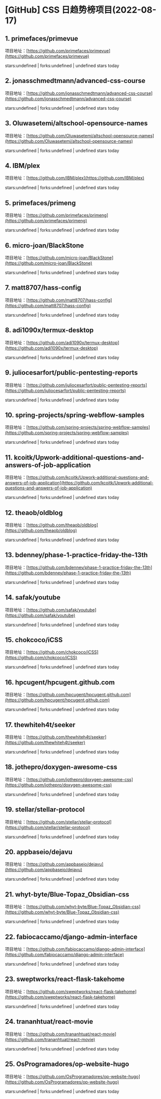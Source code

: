 # [GitHub] CSS 日趋势榜项目(2022-08-17)

## 1. primefaces/primevue 

项目地址：[https://github.com/primefaces/primevue](https://github.com/primefaces/primevue)

stars:undefined | forks:undefined | undefined stars today 



## 2. jonasschmedtmann/advanced-css-course 

项目地址：[https://github.com/jonasschmedtmann/advanced-css-course](https://github.com/jonasschmedtmann/advanced-css-course)

stars:undefined | forks:undefined | undefined stars today 



## 3. Oluwasetemi/altschool-opensource-names 

项目地址：[https://github.com/Oluwasetemi/altschool-opensource-names](https://github.com/Oluwasetemi/altschool-opensource-names)

stars:undefined | forks:undefined | undefined stars today 



## 4. IBM/plex 

项目地址：[https://github.com/IBM/plex](https://github.com/IBM/plex)

stars:undefined | forks:undefined | undefined stars today 



## 5. primefaces/primeng 

项目地址：[https://github.com/primefaces/primeng](https://github.com/primefaces/primeng)

stars:undefined | forks:undefined | undefined stars today 



## 6. micro-joan/BlackStone 

项目地址：[https://github.com/micro-joan/BlackStone](https://github.com/micro-joan/BlackStone)

stars:undefined | forks:undefined | undefined stars today 



## 7. matt8707/hass-config 

项目地址：[https://github.com/matt8707/hass-config](https://github.com/matt8707/hass-config)

stars:undefined | forks:undefined | undefined stars today 



## 8. adi1090x/termux-desktop 

项目地址：[https://github.com/adi1090x/termux-desktop](https://github.com/adi1090x/termux-desktop)

stars:undefined | forks:undefined | undefined stars today 



## 9. juliocesarfort/public-pentesting-reports 

项目地址：[https://github.com/juliocesarfort/public-pentesting-reports](https://github.com/juliocesarfort/public-pentesting-reports)

stars:undefined | forks:undefined | undefined stars today 



## 10. spring-projects/spring-webflow-samples 

项目地址：[https://github.com/spring-projects/spring-webflow-samples](https://github.com/spring-projects/spring-webflow-samples)

stars:undefined | forks:undefined | undefined stars today 



## 11. kcoitk/Upwork-additional-questions-and-answers-of-job-application 

项目地址：[https://github.com/kcoitk/Upwork-additional-questions-and-answers-of-job-application](https://github.com/kcoitk/Upwork-additional-questions-and-answers-of-job-application)

stars:undefined | forks:undefined | undefined stars today 



## 12. theaob/oldblog 

项目地址：[https://github.com/theaob/oldblog](https://github.com/theaob/oldblog)

stars:undefined | forks:undefined | undefined stars today 



## 13. bdenney/phase-1-practice-friday-the-13th 

项目地址：[https://github.com/bdenney/phase-1-practice-friday-the-13th](https://github.com/bdenney/phase-1-practice-friday-the-13th)

stars:undefined | forks:undefined | undefined stars today 



## 14. safak/youtube 

项目地址：[https://github.com/safak/youtube](https://github.com/safak/youtube)

stars:undefined | forks:undefined | undefined stars today 



## 15. chokcoco/iCSS 

项目地址：[https://github.com/chokcoco/iCSS](https://github.com/chokcoco/iCSS)

stars:undefined | forks:undefined | undefined stars today 



## 16. hpcugent/hpcugent.github.com 

项目地址：[https://github.com/hpcugent/hpcugent.github.com](https://github.com/hpcugent/hpcugent.github.com)

stars:undefined | forks:undefined | undefined stars today 



## 17. thewhiteh4t/seeker 

项目地址：[https://github.com/thewhiteh4t/seeker](https://github.com/thewhiteh4t/seeker)

stars:undefined | forks:undefined | undefined stars today 



## 18. jothepro/doxygen-awesome-css 

项目地址：[https://github.com/jothepro/doxygen-awesome-css](https://github.com/jothepro/doxygen-awesome-css)

stars:undefined | forks:undefined | undefined stars today 



## 19. stellar/stellar-protocol 

项目地址：[https://github.com/stellar/stellar-protocol](https://github.com/stellar/stellar-protocol)

stars:undefined | forks:undefined | undefined stars today 



## 20. appbaseio/dejavu 

项目地址：[https://github.com/appbaseio/dejavu](https://github.com/appbaseio/dejavu)

stars:undefined | forks:undefined | undefined stars today 



## 21. whyt-byte/Blue-Topaz_Obsidian-css 

项目地址：[https://github.com/whyt-byte/Blue-Topaz_Obsidian-css](https://github.com/whyt-byte/Blue-Topaz_Obsidian-css)

stars:undefined | forks:undefined | undefined stars today 



## 22. fabiocaccamo/django-admin-interface 

项目地址：[https://github.com/fabiocaccamo/django-admin-interface](https://github.com/fabiocaccamo/django-admin-interface)

stars:undefined | forks:undefined | undefined stars today 



## 23. sweptworks/react-flask-takehome 

项目地址：[https://github.com/sweptworks/react-flask-takehome](https://github.com/sweptworks/react-flask-takehome)

stars:undefined | forks:undefined | undefined stars today 



## 24. trananhtuat/react-movie 

项目地址：[https://github.com/trananhtuat/react-movie](https://github.com/trananhtuat/react-movie)

stars:undefined | forks:undefined | undefined stars today 



## 25. OsProgramadores/op-website-hugo 

项目地址：[https://github.com/OsProgramadores/op-website-hugo](https://github.com/OsProgramadores/op-website-hugo)

stars:undefined | forks:undefined | undefined stars today 



